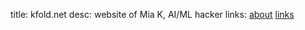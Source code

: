 title: kfold.net
desc: website of Mia K, AI/ML hacker
links: [about](/about)
       [links](/links)
